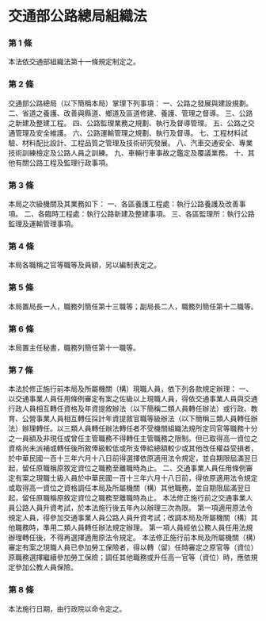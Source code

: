 # 交通部公路總局組織法

### 第 1 條

本法依交通部組織法第十一條規定制定之。

### 第 2 條

交通部公路總局（以下簡稱本局）掌理下列事項：
一、公路之發展與建設規劃。
二、省道之養護、改善與縣道、鄉道及區道修建、養護、管理之督導。
三、公路之新建及整建工程。
四、公路監理業務之規劃、執行及督導管理。
五、公路之交通管理及安全維護。
六、公路運輸管理之規劃、執行及督導。
七、工程材料試驗、材料配比設計、工程品質之管理及技術研究發展。
八、汽車交通安全、專業技術訓練檢定及公路人員之訓練。
九、車輛行車事故之鑑定及覆議業務。
十、其他有關公路工程及監理行政事項。

### 第 3 條

本局之次級機關及其業務如下：
一、各區養護工程處：執行公路養護及改善事項。
二、各臨時工程處：執行公路新建及整建事項。
三、各區監理所：執行公路監理及運輸管理事項。

### 第 4 條

本局各職稱之官等職等及員額，另以編制表定之。

### 第 5 條

本局置局長一人，職務列簡任第十三職等；副局長二人，職務列簡任第十二職等。

### 第 6 條

本局置主任秘書，職務列簡任第十一職等。

### 第 7 條

本法於修正施行前本局及所屬機關（構）現職人員，依下列各款規定辦理：
一、以交通事業人員任用條例審定有案之佐級以上現職人員，得依交通事業人員與交通行政人員相互轉任資格及年資提敘辦法（以下簡稱二類人員轉任辦法）或行政、教育、公營事業人員相互轉任採計年資提敘官職等級辦法（以下簡稱三類人員轉任辦法）辦理轉任。以三類人員轉任辦法轉任者不受機關組織法規所定同官等職務十分之一員額及非現任或曾任主管職務不得轉任主管職務之限制。但已取得高一資位之資格尚未派補或轉任後所敘俸級較低或所支俸給總額較少或其他改任權益受損者，於中華民國一百十三年六月十八日前得選擇依原適用法令規定，並自期限屆滿翌日起，留任原職稱原敘定資位之職務至離職時為止。
二、交通事業人員任用條例審定有案之現職士級人員於中華民國一百十三年六月十八日前，得依原適用法令規定或取得高一資位之資格調任本局及所屬機關（構）其他職務，並自期限屆滿翌日起，留任原職稱原敘定資位之職務至離職時為止。
本法修正施行前之交通事業人員公路人員升資考試，於本法施行後五年內以辦理三次為限。
第一項適用原法令規定人員，得參加交通事業人員公路人員升資考試；改調本局及所屬機關（構）其他職務時，準用二類人員轉任辦法規定辦理。
第一項人員經依公務人員任用法規辦理轉任後，不得再選擇適用原法令規定。
本法修正施行前本局及所屬機關（構）審定有案之現職人員已參加勞工保險者，得以轉（留）任時審定之原官等（資位）原職務選擇繼續參加勞工保險；調任其他職務或升任高一官等（資位）時，應依規定參加公教人員保險。

### 第 8 條

本法施行日期，由行政院以命令定之。
